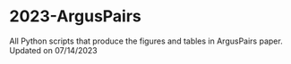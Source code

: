 # 2023-ArgusPairs
All Python scripts that produce the figures and tables in ArgusPairs paper.
Updated on 07/14/2023
